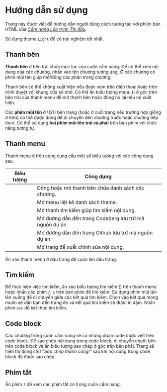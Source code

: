 # Hướng dẫn sử dụng

Trang này được viết để hướng dẫn người dùng cách tương tác với phiên bản HTML của *[Cẩm nang Lập trình Thi đấu](./title-page.md)*.

Sử dụng theme `Light` để có trải nghiệm tốt nhất.

## Thanh bên

**Thanh bên** ở bên trái chứa mục lục của cuốn cẩm nang. Để có thể xem nội dung của các chương, nhấn vào tên chương tương ứng. Ở các chương có phím mũi tên giúp mở/đóng các phần trong chương.

Thanh bên có thể không xuất hiện nếu được xem trên điện thoại hoặc trên trình duyệt với khung cửa sổ nhỏ. Có thể ấn biểu tượng menu (<i class="fa fa-bars"></i>) ở góc trên bên trái của thanh menu để mở thanh bên hoặc đóng nó lại nếu nó xuất hiện.

Các **phím mũi tên** ở \\(2\\) bên trang (hoặc ở cuối trang nếu trường hợp giống ở trên) có thể được dùng để di chuyển đến chương trước hoặc chương tiếp theo. Có thể sử dụng **hai phím mũi tên trái và phải** trên bàn phím với chức năng tương tự.

## Thanh menu

Thanh menu ở trên cùng cung cấp một số biểu tượng với các công dụng sau.

| Biểu tượng | Công dụng |
|------|-------------|
| <i class="fa fa-bars"></i> | Đóng hoặc mở thanh bên chứa danh sách các chương. |
| <i class="fa fa-paint-brush"></i> | Mở menu liệt kê danh sách theme. |
| <i class="fa fa-search"></i> | Mở thanh tìm kiếm giúp tìm kiếm nội dung. |
| <i class="fa fa-code-fork"></i> | Mở đường dẫn đến trang Codeberg lưu trữ mã nguồn dự án. |
| <i class="fa fa-github"></i> | Mở đường dẫn đến trang Github lưu trữ mã nguồn dự án. |
| <i class="fa fa-pencil"></i> | Mở trang đề xuất chỉnh sửa nội dung. |

Ấn vào thanh menu ở đầu trang để cuộn lên đầu trang.

## Tìm kiếm

Để thực hiện việc tìm kiếm, ấn vào biểu tượng tìm kiếm (<i class="fa fa-search"></i>) trên thanh menu hoặc nhấn các phím `/`, `s` trên bàn phím để tìm kiếm. Sử dụng phím mũi tên lên xuống để di chuyển giữa các kết quả tìm kiếm. Chọn vào kết quả mong muốn sẽ dẫn bạn đến trang đó và kết quả tìm kiếm sẽ được in đậm. Nhấn phím `esc` để kết thúc tìm kiếm.

## Code block

Các chương trong cuốn cẩm nang sẽ có những đoạn code được viết trên code block. Để sao chép nội dung trong code block, di chuyển chuột bên trên code block và ấn biểu tượng sao chép ở góc trên bên phải. Trang sẽ hiện thị dòng chữ "*Sao chép thành công!*" sau khi nội dung trong code block đã được sao chép.

## Phím tắt

Ấn phím `?` để xem các phím tắt có trong cuốn cẩm nang.
